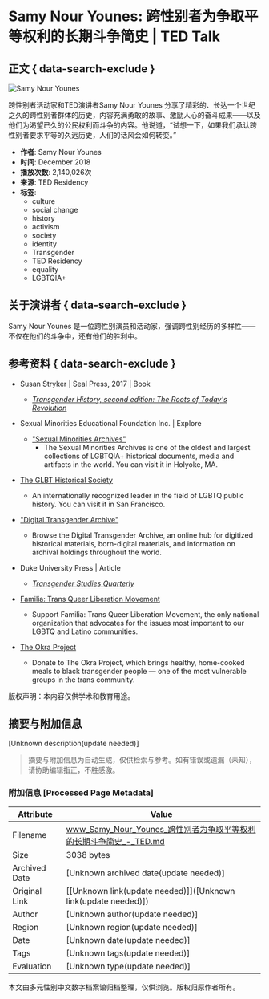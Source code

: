 # Samy Nour Younes: 跨性别者为争取平等权利的长期斗争简史 | TED Talk

## 正文 { data-search-exclude }


![Samy Nour Younes](https://pi.tedcdn.com/r/pe.tedcdn.com/images/ted/e293f66d582d2d78de3e6a02ab28c3fe90845f3a_254x191.jpg?u%5Br%5D=2&u%5Bs%5D=0.5&u%5Ba%5D=0.8&u%5Bt%5D=0.03&quality=80&w=3840?w=3840&q=80)

跨性别者活动家和TED演讲者Samy Nour Younes 分享了精彩的、长达一个世纪之久的跨性别者群体的历史，内容充满勇敢的故事、激励人心的奋斗成果——以及他们为渴望已久的公民权利而斗争的内容。他说道，“试想一下，如果我们承认跨性别者要求平等的久远历史，人们的话风会如何转变。”

- **作者**: Samy Nour Younes
- **时间**: December 2018
- **播放次数**: 2,140,026次
- **来源**: TED Residency
- **标签**: 
    - culture
    - social change
    - history
    - activism
    - society
    - identity
    - Transgender
    - TED Residency
    - equality
    - LGBTQIA+

## 关于演讲者 { data-search-exclude }

Samy Nour Younes 是一位跨性别演员和活动家，强调跨性别经历的多样性——不仅在他们的斗争中，还有他们的胜利中。

## 参考资料 { data-search-exclude }

- Susan Stryker | Seal Press, 2017 | Book
  - [_Transgender History, second edition: The Roots of Today's Revolution_](https://www.amazon.com/Transgender-History-second-Todays-Revolution/dp/158005689X/ref=as_li_tf_tl?ie=UTF8&camp=1789&creative=9325&creativeASIN=0520271440&linkCode=as2&tag=teco06-20)
  
- Sexual Minorities Educational Foundation Inc. | Explore
  - ["Sexual Minorities Archives"](https://sexualminoritiesarchives.wordpress.com/)
    - The Sexual Minorities Archives is one of the oldest and largest collections of LGBTQIA+ historical documents, media and artifacts in the world. You can visit it in Holyoke, MA.
  
- [The GLBT Historical Society](https://www.glbthistory.org/)
  - An internationally recognized leader in the field of LGBTQ public history. You can visit it in San Francisco.
  
- ["Digital Transgender Archive"](https://www.digitaltransgenderarchive.net/)
  - Browse the Digital Transgender Archive, an online hub for digitized historical materials, born-digital materials, and information on archival holdings throughout the world.

- Duke University Press | Article
  - [_Transgender Studies Quarterly_](https://www.dukeupress.edu/tsq-transgender-studies-quarterly)
  
- [Familia: Trans Queer Liberation Movement](https://familiatqlm.org/)
  - Support Familia: Trans Queer Liberation Movement, the only national organization that advocates for the issues most important to our LGBTQ and Latino communities.
  
- [The Okra Project](https://www.patreon.com/okraproject)
  - Donate to The Okra Project, which brings healthy, home-cooked meals to black transgender people — one of the most vulnerable groups in the trans community.

版权声明：本内容仅供学术和教育用途。
<!-- tcd_original_link https://www.ted.com/talks/samy_nour_younes_a_short_history_of_trans_people_s_long_fight_for_equality/footnotes?language=zh-cn -->


## 摘要与附加信息

<!-- tcd_abstract -->
[Unknown description(update needed)]
<!-- tcd_abstract_end -->

> 摘要与附加信息为自动生成，仅供检索与参考。如有错误或遗漏（未知），请协助编辑指正，不胜感激。

### 附加信息 [Processed Page Metadata]

| Attribute       | Value                                  |
|-----------------|----------------------------------------|
| Filename        | www_Samy_Nour_Younes_跨性别者为争取平等权利的长期斗争简史_-_TED.md                             |
| Size            | 3038 bytes                           |
| Archived Date   | [Unknown archived date(update needed)]                             |
| Original Link   | [[Unknown link(update needed)]]([Unknown link(update needed)])                       |
| Author          | [Unknown author(update needed)]                               |
| Region          | [Unknown region(update needed)]                               |
| Date            | [Unknown date(update needed)]                                 |
| Tags            | [Unknown tags(update needed)]                                 |
| Evaluation            | [Unknown type(update needed)]                                 |
<!-- tcd_table_end -->

本文由多元性别中文数字档案馆归档整理，仅供浏览。版权归原作者所有。
